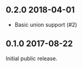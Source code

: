 0.2.0 2018-04-01
---------------------------------

- Basic union support (#2)

0.1.0 2017-08-22
---------------------------------

Initial public release.
